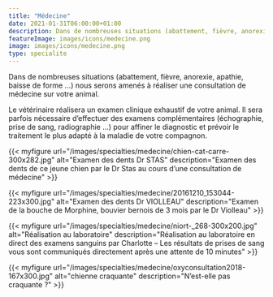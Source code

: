 ```yaml
---
title: "Médecine"
date: 2021-01-31T06:00:00+01:00
description: Dans de nombreuses situations (abattement, fièvre, anorexie, apathie, baisse de forme …) nous serons amenés à réaliser une consultation de médecine sur votre animal.
featureImage: images/icons/medecine.png
image: images/icons/medecine.png
type: specialite
---
```


Dans de nombreuses situations (abattement, fièvre, anorexie, apathie, baisse de forme …) nous serons amenés à réaliser une consultation de médecine sur votre animal.

Le vétérinaire réalisera un examen clinique exhaustif de votre animal. Il sera parfois nécessaire d’effectuer des examens complémentaires (échographie, prise de sang, radiographie …) pour affiner le diagnostic et prévoir le traitement le plus adapté à la maladie de votre compagnon.


{{< myfigure 
    url="/images/specialties/medecine/chien-cat-carre-300x282.jpg"
    alt="Examen des dents Dr STAS"
    description="Examen des dents de ce jeune chien par le Dr Stas au cours d’une consultation de médecine" >}}

{{< myfigure 
    url="/images/specialties/medecine/20161210_153044-223x300.jpg"
    alt="Examen des dents Dr VIOLLEAU"
    description="Examen de la bouche de Morphine, bouvier bernois de 3 mois par le Dr Violleau" >}}

{{< myfigure 
    url="/images/specialties/medecine/niort-_268-300x200.jpg"
    alt="Réalisation au laboratoire"
    description="Réalisation au laboratoire en direct des examens sanguins par Charlotte – Les résultats de prises de sang vous sont communiqués directement après une attente de 10 minutes" >}}

{{< myfigure 
    url="/images/specialties/medecine/oxyconsultation2018-167x300.jpg"
    alt="chienne craquante"
    description="N’est-elle pas craquante ?" >}}